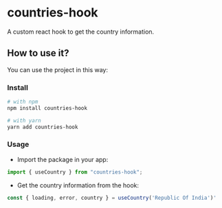 # countries-hook

A custom react hook to get the country information.



## How to use it?

You can use the project in this way:

### Install

```bash
# with npm
npm install countries-hook

# with yarn
yarn add countries-hook
```

### Usage

- Import the package in your app:

```js
import { useCountry } from "countries-hook";
```

- Get the country information from the hook:

```js
const { loading, error, country } = useCountry('Republic Of India')'
```

